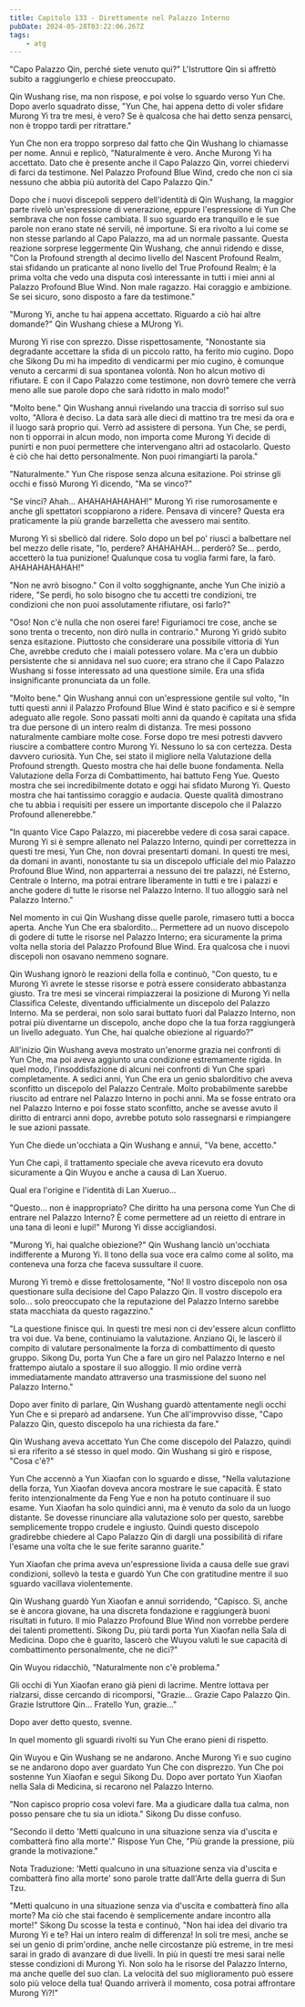 ```yaml
---
title: Capitolo 133 - Direttamente nel Palazzo Interno
pubDate: 2024-05-28T03:22:06.267Z
tags:
    - atg
---
```





"Capo Palazzo Qin, perché siete venuto qui?" L'Istruttore Qin si affrettò subito a raggiungerlo e chiese preoccupato.


Qin Wushang rise, ma non rispose, e poi volse lo sguardo verso Yun Che. Dopo averlo squadrato disse, "Yun Che, hai appena detto di voler sfidare Murong Yi tra tre mesi, è vero? Se è qualcosa che hai detto senza pensarci, non è troppo tardi per ritrattare."


Yun Che non era troppo sorpreso dal fatto che Qin Wushang lo chiamasse per nome. Annuì e replicò, "Naturalmente è vero. Anche Murong Yi ha accettato. Dato che è presente anche il Capo Palazzo Qin, vorrei chiedervi di farci da testimone. Nel Palazzo Profound Blue Wind, credo che non ci sia nessuno che abbia più autorità del Capo Palazzo Qin."


Dopo che i nuovi discepoli seppero dell'identità di Qin Wushang, la maggior parte rivelò un'espressione di venerazione, eppure l'espressione di Yun Che sembrava che non fosse cambiata. Il suo sguardo era tranquillo e le sue parole non erano state né servili, né importune.
Si era rivolto a lui come se non stesse parlando al Capo Palazzo, ma ad un normale passante. Questa reazione sorprese leggermente Qin Wushang, che annuì ridendo e disse, "Con la Profound strength al decimo livello del Nascent Profound Realm, stai sfidando un praticante al nono livello del True Profound Realm; è la prima volta che vedo una disputa così interessante in tutti i miei anni al Palazzo Profound Blue Wind. Non male ragazzo. Hai coraggio e ambizione. Se sei sicuro, sono disposto a fare da testimone."


"Murong Yi, anche tu hai appena accettato. Riguardo a ciò hai altre domande?" Qin Wushang chiese a MUrong Yi.


Murong Yi rise con sprezzo. Disse rispettosamente, "Nonostante sia degradante accettare la sfida di un piccolo ratto, ha ferito mio cugino.
Dopo che Sikong Du mi ha impedito di vendicarmi per mio cugino, è comunque venuto a cercarmi di sua spontanea volontà. Non ho alcun motivo di rifiutare. E con il Capo Palazzo come testimone, non dovrò temere che verrà meno alle sue parole dopo che sarà ridotto in malo modo!"


"Molto bene." Qin Wushang annuì rivelando una traccia di sorriso sul suo volto, "Allora è deciso. La data sarà alle dieci di mattino tra tre mesi da ora e il luogo sarà proprio qui. Verrò ad assistere di persona. Yun Che, se perdi, non ti opporrai in alcun modo, non importa come Murong Yi decide di punirti e non puoi permettere che intervengano altri ad ostacolarlo. Questo è ciò che hai detto personalmente. Non puoi rimangiarti la parola."


"Naturalmente." Yun Che rispose senza alcuna esitazione. Poi strinse gli occhi e fissò Murong Yi dicendo, "Ma se vinco?"


"Se vinci? Ahah... AHAHAHAHAHAH!" Murong Yi rise rumorosamente e anche gli spettatori scoppiarono a ridere. Pensava di vincere? Questa era praticamente la più grande barzelletta che avessero mai sentito.


Murong Yi si sbellicò dal ridere. Solo dopo un bel po' riuscì a balbettare nel bel mezzo delle risate, "Io, perdere? AHAHAHAH... perderò? Se... perdo, accetterò la tua punizione! Qualunque cosa tu voglia farmi fare, la farò.
AHAHAHAHAHAH!"


"Non ne avrò bisogno." Con il volto sogghignante, anche Yun Che iniziò a ridere, "Se perdi, ho solo bisogno che tu accetti tre condizioni, tre condizioni che non puoi assolutamente rifiutare, osi farlo?"


"Oso! Non c'è nulla che non oserei fare! Figuriamoci tre cose, anche se sono trenta o trecento, non dirò nulla in contrario." Murong Yi gridò subito senza esitazione. Piuttosto che considerare una possibile vittoria di Yun Che, avrebbe creduto che i maiali potessero volare. Ma c'era un dubbio persistente che si annidava nel suo cuore; era strano che il Capo Palazzo Wushang si fosse interessato ad una questione simile. Era una sfida insignificante pronunciata da un folle.


"Molto bene." Qin Wushang annuì con un'espressione gentile sul volto, "In tutti questi anni il Palazzo Profound Blue Wind è stato pacifico e si è sempre adeguato alle regole. Sono passati molti anni da quando è capitata una sfida tra due persone di un intero realm di distanza. Tre mesi possono naturalmente cambiare molte cose. Forse dopo tre mesi potresti davvero riuscire a combattere contro Murong Yi.
Nessuno lo sa con certezza. Desta davvero curiosità. Yun Che, sei stato il migliore nella Valutazione della Profound strength. Questo mostra che hai delle buone fondamenta. Nella Valutazione della Forza di Combattimento, hai battuto Feng Yue. Questo mostra che sei incredibilmente dotato e oggi hai sfidato Murong Yi. Questo mostra che hai tantissimo coraggio e audacia. Queste qualità dimostrano che tu abbia i requisiti per essere un importante discepolo che il Palazzo Profound allenerebbe."


"In quanto Vice Capo Palazzo, mi piacerebbe vedere di cosa sarai capace. Murong Yi si è sempre allenato nel Palazzo Interno, quindi per correttezza in questi tre mesi, Yun Che, non dovrai presentarti domani. In questi tre mesi, da domani in avanti, nonostante tu sia un discepolo ufficiale del mio Palazzo Profound Blue Wind, non apparterrai a nessuno dei tre palazzi, né Esterno, Centrale o Interno, ma potrai entrare liberamente in tutti e tre i palazzi e anche godere di tutte le risorse nel Palazzo Interno. Il tuo alloggio sarà nel Palazzo Interno."


Nel momento in cui Qin Wushang disse quelle parole, rimasero tutti a bocca aperta. Anche Yun Che era sbalordito... Permettere ad un nuovo discepolo di godere di tutte le risorse nel Palazzo Interno; era sicuramente la prima volta nella storia del Palazzo Profound Blue Wind. Era qualcosa che i nuovi discepoli non osavano nemmeno sognare.


Qin Wushang ignorò le reazioni della folla e continuò, "Con questo, tu e Murong Yi avrete le stesse risorse e potrà essere considerato abbastanza giusto. Tra tre mesi se vincerai rimpiazzerai la posizione di Murong Yi nella Classifica Celeste, diventando ufficialmente un discepolo del Palazzo Interno. Ma se perderai, non solo sarai buttato fuori dal Palazzo Interno, non potrai più diventarne un discepolo, anche dopo che la tua forza raggiungerà un livello adeguato. Yun Che, hai qualche obiezione al riguardo?"


All'inizio Qin Wushang aveva mostrato un'enorme grazia nei confronti di Yun Che, ma poi aveva aggiunto una condizione estremamente rigida. In quel modo, l'insoddisfazione di alcuni nei confronti di Yun Che sparì completamente. A sedici anni, Yun Che era un genio sbalorditivo che aveva sconfitto un discepolo del Palazzo Centrale. Molto probabilmente sarebbe riuscito ad entrare nel Palazzo Interno in pochi anni. Ma se fosse entrato ora nel Palazzo Interno e poi fosse stato sconfitto, anche se avesse avuto il diritto di entrarci anni dopo, avrebbe potuto solo rassegnarsi e rimpiangere le sue azioni passate.


Yun Che diede un'occhiata a Qin Wushang e annuì, "Va bene, accetto."


Yun Che capì, il trattamento speciale che aveva ricevuto era dovuto sicuramente a Qin Wuyou e anche a causa di Lan Xueruo.


Qual era l'origine e l'identità di Lan Xueruo...


"Questo... non è inappropriato? Che diritto ha una persona come Yun Che di entrare nel Palazzo Interno? È come permettere ad un reietto di entrare in una tana di leoni e lupi!" Murong Yi disse accigliandosi.


"Murong Yi, hai qualche obiezione?" Qin Wushang lanciò un'occhiata indifferente a Murong Yi. Il tono della sua voce era calmo come al solito, ma conteneva una forza che faceva sussultare il cuore.


Murong Yi tremò e disse frettolosamente, "No! Il vostro discepolo non osa questionare sulla decisione del Capo Palazzo Qin. Il vostro discepolo era solo... solo preoccupato che la reputazione del Palazzo Interno sarebbe stata macchiata da questo ragazzino."


"La questione finisce qui. In questi tre mesi non ci dev'essere alcun conflitto tra voi due. Va bene, continuiamo la valutazione. Anziano Qi, le lascerò il compito di valutare personalmente la forza di combattimento di questo gruppo. Sikong Du, porta Yun Che a fare un giro nel Palazzo Interno e nel frattempo aiutalo a spostare il suo alloggio. Il mio ordine verrà immediatamente mandato attraverso una trasmissione del suono nel Palazzo Interno."


Dopo aver finito di parlare, Qin Wushang guardò attentamente negli occhi Yun Che e si preparò ad andarsene. Yun Che all'improvviso disse, "Capo Palazzo Qin, questo discepolo ha una richiesta da fare."


Qin Wushang aveva accettato Yun Che come discepolo del Palazzo, quindi si era riferito a sé stesso in quel modo. Qin Wushang si girò e rispose, "Cosa c'è?"


Yun Che accennò a Yun Xiaofan con lo sguardo e disse, "Nella valutazione della forza, Yun Xiaofan doveva ancora mostrare le sue capacità. È stato ferito intenzionalmente da Feng Yue e non ha potuto continuare il suo esame. Yun Xiaofan ha solo quindici anni, ma è venuto da solo da un luogo distante. Se dovesse rinunciare alla valutazione solo per questo, sarebbe semplicemente troppo crudele e ingiusto. Quindi questo discepolo gradirebbe chiedere al Capo Palazzo Qin di dargli una possibilità di rifare l'esame una volta che le sue ferite saranno guarite."


Yun Xiaofan che prima aveva un'espressione livida a causa delle sue gravi condizioni, sollevò la testa e guardò Yun Che con gratitudine mentre il suo sguardo vacillava violentemente.


Qin Wushang guardò Yun Xiaofan e annuì sorridendo, "Capisco. Sì, anche se è ancora giovane, ha una discreta fondazione e raggiungerà buoni risultati in futuro. Il mio Palazzo Profound Blue Wind non vorrebbe perdere dei talenti promettenti. Sikong Du, più tardi porta Yun Xiaofan nella Sala di Medicina. Dopo che è guarito, lascerò che Wuyou valuti le sue capacità di combattimento personalmente, che ne dici?"


Qin Wuyou ridacchiò, "Naturalmente non c'è problema."


Gli occhi di Yun Xiaofan erano già pieni di lacrime. Mentre lottava per rialzarsi, disse cercando di ricomporsi, "Grazie... Grazie Capo Palazzo Qin. Grazie Istruttore Qin... Fratello Yun, grazie..."


Dopo aver detto questo, svenne.


In quel momento gli sguardi rivolti su Yun Che erano pieni di rispetto.


Qin Wuyou e Qin Wushang se ne andarono. Anche Murong Yi e suo cugino se ne andarono dopo aver guardato Yun Che con disprezzo. Yun Che poi sostenne Yun Xiaofan e seguì Sikong Du. Dopo aver portato Yun Xiaofan nella Sala di Medicina, si recarono nel Palazzo Interno.


"Non capisco proprio cosa volevi fare. Ma a giudicare dalla tua calma, non posso pensare che tu sia un idiota." Sikong Du disse confuso.


"Secondo il detto 'Metti qualcuno in una situazione senza via d'uscita e combatterà fino alla morte'." Rispose Yun Che, "Più grande la pressione, più grande la motivazione."


Nota Traduzione: 'Metti qualcuno in una situazione senza via d'uscita e combatterà fino alla morte' sono parole tratte dall'Arte della guerra di Sun Tzu.


"Metti qualcuno in una situazione senza via d'uscita e combatterà fino alla morte? Ma ciò che stai facendo è semplicemente andare incontro alla morte!" Sikong Du scosse la testa e continuò, "Non hai idea del divario tra Murong Yi e te? Hai un intero realm di differenza! In soli tre mesi, anche se sei un genio di prim'ordine, anche nelle circostanze più estreme, in tre mesi sarai in grado di avanzare di due livelli. In più in questi tre mesi sarai nelle stesse condizioni di Murong Yi. Non solo ha le risorse del Palazzo Interno, ma anche quelle del suo clan. La velocità del suo miglioramento può essere solo più veloce della tua! Quando arriverà il momento, cosa potrai affrontare Murong Yi?!"





